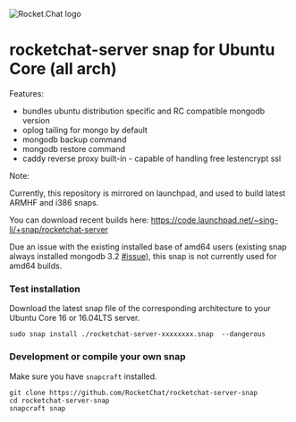 ![Rocket.Chat logo](https://rocket.chat/images/logo/logo-dark.svg?v3)

# rocketchat-server snap for Ubuntu Core  (all arch)

Features:
* bundles ubuntu distribution specific and RC compatible mongodb version
* oplog tailing for mongo by default
* mongodb backup command  
* mongodb restore command
* caddy reverse proxy built-in - capable of handling free lestencrypt ssl

Note:

Currently, this repository is mirrored on launchpad, and used to build latest ARMHF and i386 snaps.   

You can download recent builds here:
https://code.launchpad.net/~sing-li/+snap/rocketchat-server

Due an issue with the existing installed base of amd64 users (existing snap always installed mongodb 3.2  [#issue](https://github.com/RocketChat/rocketchat-server-snap/issues/3)), this snap is not currently used for amd64 builds.

### Test installation 

Download the latest snap file of the corresponding architecture to your Ubuntu Core 16 or 16.04LTS server.

`sudo snap install ./rocketchat-server-xxxxxxxx.snap  --dangerous`


### Development or compile your own snap

Make sure you have `snapcraft` installed.

```
git clone https://github.com/RocketChat/rocketchat-server-snap
cd rocketchat-server-snap
snapcraft snap
```



